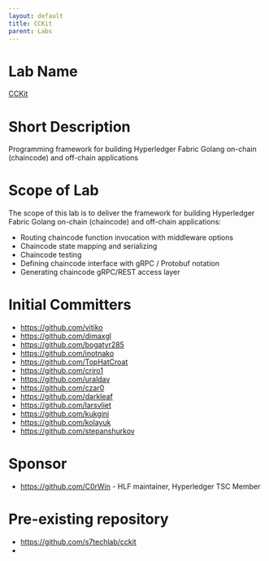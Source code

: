 ```yaml
---
layout: default
title: CCKit
parent: Labs
---
```


# Lab Name

[CCKit](https://github.com/hyperledger-labs/cckit)


# Short Description

Programming framework for building Hyperledger Fabric Golang on-chain (chaincode) and off-chain applications

# Scope of Lab

The scope of this lab is to deliver the framework for building Hyperledger Fabric Golang on-chain (chaincode) and
off-chain applications:

* Routing chaincode function invocation with middleware options
* Chaincode state mapping and serializing
* Chaincode testing
* Defining chaincode interface with gRPC / Protobuf notation
* Generating chaincode gRPC/REST access layer

# Initial Committers

- https://github.com/vitiko
- https://github.com/dimaxgl
- https://github.com/bogatyr285
- https://github.com/inotnako
- https://github.com/TopHatCroat
- https://github.com/criro1
- https://github.com/uraldav
- https://github.com/czar0
- https://github.com/darkleaf
- https://github.com/larsvliet
- https://github.com/kukgini
- https://github.com/kolayuk
- https://github.com/stepanshurkov

# Sponsor

- https://github.com/C0rWin - HLF maintainer, Hyperledger TSC Member

# Pre-existing repository

- https://github.com/s7techlab/cckit
- 